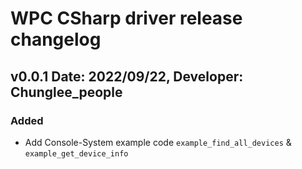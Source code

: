 WPC CSharp driver release changelog
===================================

 
v0.0.1 Date: 2022/09/22, Developer: Chunglee_people
---------------------------------------------------

### Added
-  Add Console-System example code `example_find_all_devices` & `example_get_device_info`